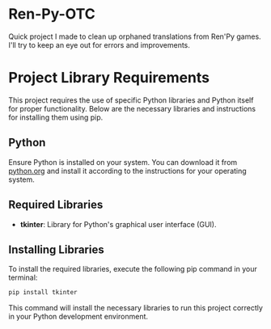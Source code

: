 # Ren-Py-OTC
Quick project I made to clean up orphaned translations from Ren'Py games. I'll try to keep an eye out for errors and improvements.

# Project Library Requirements

This project requires the use of specific Python libraries and Python itself for proper functionality. Below are the necessary libraries and instructions for installing them using pip.

## Python

Ensure Python is installed on your system. You can download it from [python.org](https://www.python.org/) and install it according to the instructions for your operating system.

## Required Libraries

- **tkinter**: Library for Python's graphical user interface (GUI).

## Installing Libraries

To install the required libraries, execute the following pip command in your terminal:

```bash
pip install tkinter
```

This command will install the necessary libraries to run this project correctly in your Python development environment.
